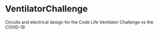 # VentilatorChallenge
Circuits and electrical design for the Code Life Ventilator Challenge vs the COVID-19
